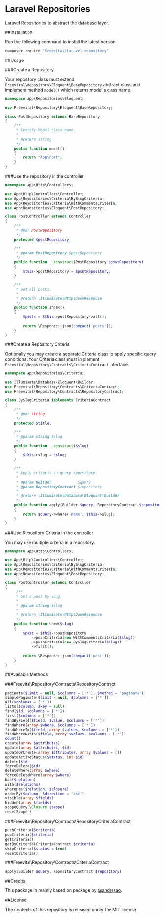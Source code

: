# Laravel Repositories

Laravel Repositories to abstract the database layer.

##Installation

Run the following command to install the latest version

```bash
composer require "freevital/laravel-repository"
```

##Usage

###Create a Repository

Your repository class must extend `Freevital\Repository\Eloquent\BaseRepository` abstract class and implement method `model()` which returns model's class name.

```php
namespace App\Repositories\Eloquent;

use Freevital\Repository\Eloquent\BaseRepository;   

class PostRepository extends BaseRepository
{
    /**
     * Specify Model class name.
     *
     * @return string
     */
    public function model()
    {
        return "App\Post";
    }
}
```

###Use the repository in the controller

```php
namespace App\Http\Controllers;

use App\Http\Controllers\Controller;
use App\Repositories\Criteria\BySlugCriteria;
use App\Repositories\Criteria\WithCommentsCriteria;
use App\Repositories\Eloquent\PostRepository;

class PostController extends Controller
{
    /**
     * @var PostRepository
     */
    protected $postRepository;

    /**
     * @param PostRepository $postRepository
     */
    public function __construct(PostRepository $postRepository)
    {
        $this->postRepository = $postRepository;
    }

    /**
     * Get all posts.
     *
     * @return \Illuminate\Http\JsonResponse
     */
    public function index()
    {
        $posts = $this->postRepository->all();
    
        return \Response::json(compact('posts'));
    }
}
```

###Create a Repository Criteria

Optionally you may create a separate Criteria class to apply specific query conditions. Your Criteria class must implement `Freevital\Repository\Contracts\CriteriaContract` interface.

```php
namespace App\Repositories\Criteria;

use Illuminate\Database\Eloquent\Builder;
use Freevital\Repository\Contracts\CriteriaContract;
use Freevital\Repository\Contracts\RepositoryContract;

class BySlugCriteria implements CriteriaContract
{
    /**
     * @var string
     */
    protected $title;

    /**
     * @param string $slug
     */
    public function __construct($slug)
    {
        $this->slug = $slug;
    }

    /**
     * Apply criteria in query repository.
     *
     * @param Builder            $query
     * @param RepositoryContract $repository
     *
     * @return \Illuminate\Database\Eloquent\Builder
     */
    public function apply(Builder $query, RepositoryContract $repository)
    {
        return $query->where('name', $this->slug);
    }
}
```

###Use Repository Criteria in the controller

You may use multiple criteria in a repository.

```php
namespace App\Http\Controllers;

use App\Http\Controllers\Controller;
use App\Repositories\Criteria\BySlugCriteria;
use App\Repositories\Criteria\WithCommentsCriteria;
use App\Repositories\Eloquent\PostRepository;

class PostController extends Controller
{
     /**
     * Get a post by slug.
     *
     * @param string $slug
     *
     * @return \Illuminate\Http\JsonResponse
     */
    public function show($slug)
    {
        $post = $this->postRepository
            ->pushCriteria(new WithCommentsCriteria($slug))
            ->pushCriteria(new BySlugCriteria($slug))
            ->first();
    
        return \Response::json(compact('post'));
    }
}
```

##Available Methods

###Freevital\Repository\Contracts\RepositoryContract

```php
paginate($limit = null, $columns = ['*'], $method = 'paginate')
simplePaginate($limit = null, $columns = ['*'])
all($columns = ['*'])
lists($column, $key = null)
find($id, $columns = ['*'])
first($columns = ['*'])
findByField($field, $value, $columns = ['*'])
findWhere(array $where, $columns = ['*'])
findWhereIn($field, array $values, $columns = ['*'])
findWhereNotIn($field, array $values, $columns = ['*'])
count()
create(array $attributes)
update(array $attributes, $id)
updateOrCreate(array $attributes, array $values = [])
updateActiveStatus($status, int $id)
delete($id)
forceDelete($id)
deleteWhere(array $where)
forceDeleteWhere(array $where)
has($relation)
with($relations)
whereHas($relation, $closure)
orderBy($column, $direction = 'asc')
visible(array $fields)
hidden(array $fields)
scopeQuery(\Closure $scope)
resetScope()
```

###Freevital\Repository\Contracts\RepositoryCriteriaContract

```php
pushCriteria($criteria)
popCriteria($criteria)
getCriteria()
getByCriteria(CriteriaContract $criteria)
skipCriteria($status = true)
resetCriteria()
```

###Freevital\Repository\Contracts\CriteriaContract

```php
apply(Builder $query, RepositoryContract $repository)
```

##Credits

This package in mainly based on package by [@andersao](https://github.com/andersao/l5-repository).

##License

The contents of this repository is released under the MIT license.